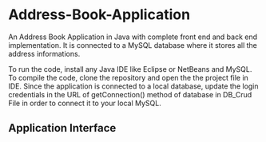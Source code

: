 # Address-Book-Application

An Address Book Application in Java with complete front end and back end implementation.
It is connected to a MySQL database where it stores all the address informations.

To run the code, install any Java IDE like Eclipse or NetBeans and MySQL. To compile the code, clone the repository and open the the project file in IDE. Since the application is connected to a local database, update the login credentials in the URL of getConnection() method of database in DB_Crud File in order to connect it to your local MySQL.

## Application Interface
